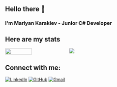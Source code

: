 ## Hello there 👋

### I'm Mariyan Karakiev - Junior C# Developer

## Here are my stats

<div style="display: flex; flex-direction: row;" >
 <img align="center" width=41.5% src="https://github-readme-stats.vercel.app/api?username=MariyanKarakiev&theme=github_dark&show_icons=true" />
 <img align="center" src="https://github-readme-stats.vercel.app/api/top-langs?username=MariyanKarakiev&show_icons=true&theme=github_dark&layout=compact&hide=css"/>
</div>


## Connect with me:

[![LinkedIn](https://img.shields.io/badge/-LinkedIn-0e76a8?style=flat-square&logo=Linkedin&logoColor=white)](https://www.linkedin.com/in/mariyan-karakiev-0b2a241a7)
[![GitHub](https://img.shields.io/badge/-Github-000000?style=flat-square&logo=Github&logoColor=white)](https://github.com/MariyanKarakiev)
[![Gmail](https://img.shields.io/badge/Gmail-D14836?style=flat-square&logo=gmail&logoColor=white)](mailto:mariqnkarakiev@gmail.com)

